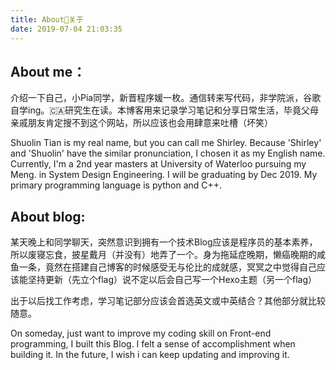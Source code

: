 ```yaml
---
title: About👧关于
date: 2019-07-04 21:03:35
---
```

## About me：

介绍一下自己，小Pia同学，新晋程序媛一枚。通信转来写代码，非学院派，谷歌自学ing。🇨🇦研究生在读。本博客用来记录学习笔记和分享日常生活，毕竟父母亲戚朋友肯定搜不到这个网站，所以应该也会用肆意来吐槽（坏笑）

Shuolin Tian is my real name, but you can call me Shirley. Because 'Shirley' and 'Shuolin' have the similar pronunciation, I chosen it as my English name. Currently, I'm a 2nd year masters at University of Waterloo pursuing my Meng. in System Design Engineering. I will be graduating by Dec 2019. My primary programming language is python and C++.

## About blog:

某天晚上和同学聊天，突然意识到拥有一个技术Blog应该是程序员的基本素养，所以废寝忘食，披星戴月（并没有）地弄了一个。身为拖延症晚期，懒癌晚期的咸鱼一条，竟然在搭建自己博客的时候感受无与伦比的成就感，冥冥之中觉得自己应该能坚持更新（先立个flag）说不定以后会自己写一个Hexo主题（另一个flag）

出于以后找工作考虑，学习笔记部分应该会首选英文或中英结合？其他部分就比较随意。

On someday, just want to improve my coding skill on Front-end programming, I built this Blog. I felt a sense of accomplishment when building it. In the future, I wish i can keep updating and improving it.